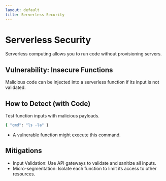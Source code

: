 ```yaml
---
layout: default
title: Serverless Security
---
```

# Serverless Security

Serverless computing allows you to run code without provisioning servers.

## Vulnerability: Insecure Functions
Malicious code can be injected into a serverless function if its input is not validated.

## How to Detect (with Code)
Test function inputs with malicious payloads.
```bash
{ "cmd": "ls -la" }
```

- A vulnerable function might execute this command.

## Mitigations
- Input Validation: Use API gateways to validate and sanitize all inputs.
- Micro-segmentation: Isolate each function to limit its access to other resources.